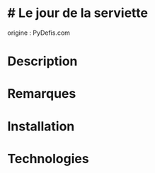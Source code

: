  # # Le jour de la serviette 

 origine : PyDefis.com 
 # Description 
 

# Remarques 


 # Installation 

 # Technologies 


 

